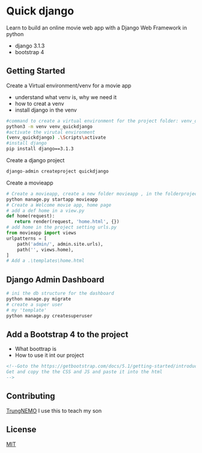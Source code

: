 # Quick django

Learn to build an online movie web app with a Django Web Framework in python
- django 3.1.3
- bootstrap 4

## Getting Started
Create a Virtual environment/venv for a movie app
- understand what venv is, why we need it
- how to creat a venv
- install django in the venv
```bash
#command to create a virtual environment for the project folder: venv_quickdjango
python3 -m venv venv_quickdjango
#activate the virutal environment
(venv_quickdjango) .\Scripts\activate
#install django
pip install django==3.1.3
```
Create a django project
```bash
django-admin createproject quickdjango
```
Create a movieapp
```python
# Create a movieapp, create a new folder movieapp , in the folderproject quịcdjango
python manage.py startapp movieapp
# Create a Welcome movie app, home page
# add a def home in a view.py
def home(request):
   return render(request, 'home.html', {})
# add home in the project setting urls.py
from movieapp import views
urlpatterns = [
    path('admin/', admin.site.urls),
    path('', views.home),
]
# Add a .\templates\home.html
```
## Django Admin Dashboard
```bash
# ini the db structure for the dashboard
python manage.py migrate
# create a super user
# my 'template'
python manage.py createsuperuser
```
## Add a Bootstrap 4 to the project
- What boottrap is
- How to use it int our project
```html
<!--Goto the https://getbootstrap.com/docs/5.1/getting-started/introduction/
Get and copy the the CSS and JS and paste it into the html
-->

```

## Contributing
[TrungNEMO](https://www.facebook.com/TrungNEMO)
I use this to teach my son
## License
[MIT](https://choosealicense.com/licenses/mit/)
